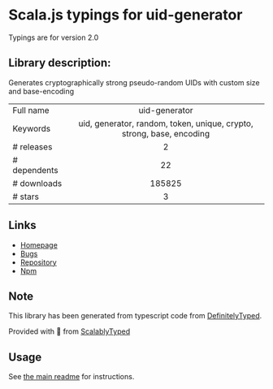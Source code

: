 
# Scala.js typings for uid-generator

Typings are for version 2.0

## Library description:
Generates cryptographically strong pseudo-random UIDs with custom size and base-encoding

|                    |                 |
| ------------------ | :-------------: |
| Full name          | uid-generator |
| Keywords           | uid, generator, random, token, unique, crypto, strong, base, encoding |
| # releases         | 2 |
| # dependents       | 22 |
| # downloads        | 185825 |
| # stars            | 3 |

## Links
- [Homepage](https://github.com/nwoltman/node-uid-generator)
- [Bugs](https://github.com/nwoltman/node-uid-generator/issues)
- [Repository](https://github.com/nwoltman/node-uid-generator)
- [Npm](https://www.npmjs.com/package/uid-generator)
    


## Note
This library has been generated from typescript code from [DefinitelyTyped](https://definitelytyped.org).

Provided with :purple_heart: from [ScalablyTyped](https://github.com/oyvindberg/ScalablyTyped)

## Usage
See [the main readme](../../readme.md) for instructions.


